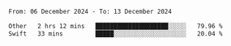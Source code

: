 
<!--START_SECTION:waka-->

```txt
From: 06 December 2024 - To: 13 December 2024

Other   2 hrs 12 mins   ████████████████████░░░░░   79.96 %
Swift   33 mins         █████░░░░░░░░░░░░░░░░░░░░   20.04 %
```

<!--END_SECTION:waka-->
